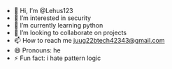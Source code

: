 - 👋 Hi, I’m @Lehus123
- 👀 I’m interested in security
- 🌱 I’m currently learning python
- 💞️ I’m looking to collaborate on projects
- 📫 How to reach me juug22btech42343@gmail.com
- 😄 Pronouns: he
- ⚡ Fun fact: i hate pattern logic

<!---
Lehus123/Lehus123 is a ✨ special ✨ repository because its `README.md` (this file) appears on your GitHub profile.
You can click the Preview link to take a look at your changes.
--->
